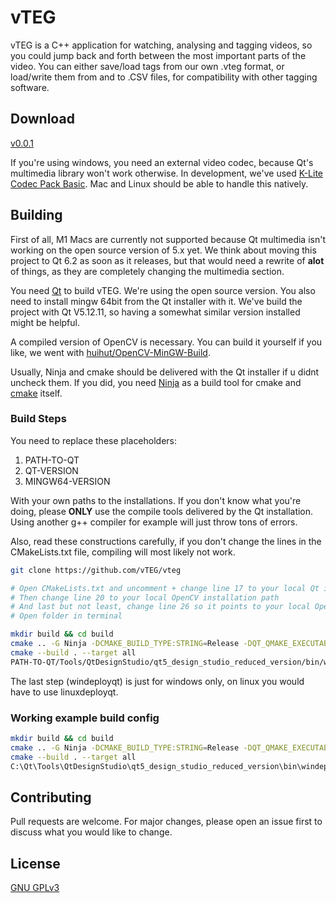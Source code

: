 # vTEG

vTEG is a C++ application for watching, analysing and tagging videos, so you could jump back and forth between the most important parts of the video. You can either save/load tags from our own .vteg format, or load/write them from and to .CSV files, for compatibility with other tagging software.

## Download
[v0.0.1](https://github.com/vTEG/vteg/releases)

If you're using windows, you need an external video codec, because Qt's multimedia library won't work otherwise. In development, we've used [K-Lite Codec Pack Basic](https://codecguide.com/download_k-lite_codec_pack_basic.htm).
Mac and Linux should be able to handle this natively.

## Building
First of all, M1 Macs are currently not supported because Qt multimedia isn't working on the open source version of 5.x yet. We think about moving this project to Qt 6.2 as soon as it releases, but that would need a rewrite of **alot** of things, as they are completely changing the multimedia section.

You need [Qt](https://www.qt.io/download) to build vTEG. We're using the open source version. You also need to install mingw 64bit from the Qt installer with it. We've build the project with Qt V5.12.11, so having a somewhat similar version installed might be helpful.

A compiled version of OpenCV is necessary. You can build it yourself if you like, we went with [huihut/OpenCV-MinGW-Build](https://github.com/huihut/OpenCV-MinGW-Build).

Usually, Ninja and cmake should be delivered with the Qt installer if u didnt uncheck them. If you did, you need [Ninja](https://github.com/ninja-build/ninja/releases) as a build tool for cmake and [cmake](https://cmake.org/download/) itself.

### Build Steps

You need to replace these placeholders:
1. PATH-TO-QT
2. QT-VERSION
3. MINGW64-VERSION

With your own paths to the installations. If you don't know what you're doing, please **ONLY** use the compile tools delivered by the Qt installation. Using another g++ compiler for example will just throw tons of errors.

Also, read these constructions carefully, if you don't change the lines in the CMakeLists.txt file, compiling will most likely not work.
```bash
git clone https://github.com/vTEG/vteg

# Open CMakeLists.txt and uncomment + change line 17 to your local Qt installation path
# Then change line 20 to your local OpenCV installation path
# And last but not least, change line 26 so it points to your local OpenCV /bin folder
# Open folder in terminal

mkdir build && cd build
cmake .. -G Ninja -DCMAKE_BUILD_TYPE:STRING=Release -DQT_QMAKE_EXECUTABLE:STRING=PATH-TO-QT/QT-VERSION/MINGW64-VERSION/bin/qmake.exe -DCMAKE_C_COMPILER:STRING=PATH-TO-QT/Tools/MINGW64-VERSION/bin/gcc.exe -DCMAKE_CXX_COMPILER:STRING=PATH-TO-QT/Tools/MINGW64-VERSION/bin/g++.exe
cmake --build . --target all
PATH-TO-QT/Tools/QtDesignStudio/qt5_design_studio_reduced_version/bin/windeployqt.exe --release VTEg.exe
```
The last step (windeployqt) is just for windows only, on linux you would have to use linuxdeployqt.

### Working example build config

```bash
mkdir build && cd build
cmake .. -G Ninja -DCMAKE_BUILD_TYPE:STRING=Release -DQT_QMAKE_EXECUTABLE:STRING=C:/Qt/5.12.11/mingw73_64/bin/qmake.exe -DCMAKE_C_COMPILER:STRING=C:/Qt/Tools/mingw730_64/bin/gcc.exe -DCMAKE_CXX_COMPILER:STRING=C:/Qt/Tools/mingw730_64/bin/g++.exe
cmake --build . --target all
C:\Qt\Tools\QtDesignStudio\qt5_design_studio_reduced_version\bin\windeployqt.exe --release VTEg.exe
```

## Contributing
Pull requests are welcome. For major changes, please open an issue first to discuss what you would like to change.

## License
[GNU GPLv3](https://choosealicense.com/licenses/gpl-3.0/)
